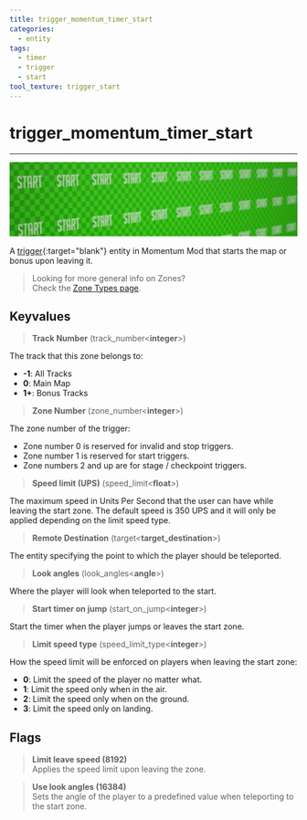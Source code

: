 ```yaml
---
title: trigger_momentum_timer_start
categories:
  - entity
tags:
  - timer
  - trigger
  - start
tool_texture: trigger_start
---
```


# trigger_momentum_timer_start

---

![Start tool texture](/assets/images/trigger_momentum_timer_start/start.jpg)

A [trigger](https://developer.valvesoftware.com/wiki/Triggers){:target="blank"} entity in Momentum Mod that starts the map or bonus upon leaving it.

> Looking for more general info on Zones?  
> Check the [Zone Types page](/guide/zone-types/).

## Keyvalues

> **Track Number** (track_number&lt;**integer**&gt;)

The track that this zone belongs to:

- **-1**: All Tracks
- **0**: Main Map
- **1+**: Bonus Tracks

> **Zone Number** (zone_number&lt;**integer**&gt;)

The zone number of the trigger:

- Zone number 0 is reserved for invalid and stop triggers.
- Zone number 1 is reserved for start triggers.
- Zone numbers 2 and up are for stage / checkpoint triggers.

> **Speed limit (UPS)** (speed_limit&lt;**float**&gt;)

The maximum speed in Units Per Second that the user can have while leaving the start zone. The default speed is 350 UPS and it will only be applied depending on the limit speed type.

> **Remote Destination** (target&lt;**target_destination**&gt;)

The entity specifying the point to which the player should be teleported.

> **Look angles** (look_angles&lt;**angle**&gt;)

Where the player will look when teleported to the start.

> **Start timer on jump** (start_on_jump&lt;**integer**&gt;)

Start the timer when the player jumps or leaves the start zone.

> **Limit speed type** (speed_limit_type&lt;**integer**&gt;)

How the speed limit will be enforced on players when leaving the start zone:

- **0**: Limit the speed of the player no matter what.
- **1**: Limit the speed only when in the air.
- **2**: Limit the speed only when on the ground.
- **3**: Limit the speed only on landing.

## Flags

> **Limit leave speed (8192)**  
> Applies the speed limit upon leaving the zone.

> **Use look angles (16384)**  
> Sets the angle of the player to a predefined value when teleporting to the start zone.
